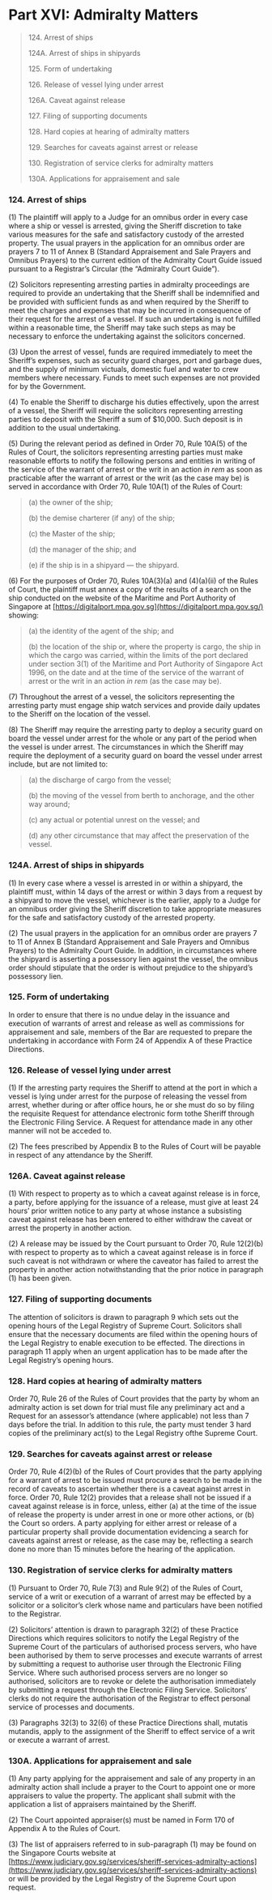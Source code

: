 # Part XVI: Admiralty Matters

> 124\. Arrest of ships
>
> 124A. Arrest of ships in shipyards
>
> 125\. Form of undertaking
>
> 126\. Release of vessel lying under arrest
>
> 126A. Caveat against release
>
> 127\. Filing of supporting documents
>
> 128\. Hard copies at hearing of admiralty matters
>
> 129\. Searches for caveats against arrest or release
>
> 130\. Registration of service clerks for admiralty matters
>
> 130A. Applications for appraisement and sale

### 124. Arrest of ships <a href="#id-124-arrest-of-ships" id="id-124-arrest-of-ships"></a>

(1) The plaintiff will apply to a Judge for an omnibus order in every case where a ship or vessel is arrested, giving the Sheriff discretion to take various measures for the safe and satisfactory custody of the arrested property. The usual prayers in the application for an omnibus order are prayers 7 to 11 of Annex B (Standard Appraisement and Sale Prayers and Omnibus Prayers) to the current edition of the Admiralty Court Guide issued pursuant to a Registrar’s Circular (the “Admiralty Court Guide”).

(2) Solicitors representing arresting parties in admiralty proceedings are required to provide an undertaking that the Sheriff shall be indemnified and be provided with sufficient funds as and when required by the Sheriff to meet the charges and expenses that may be incurred in consequence of their request for the arrest of a vessel. If such an undertaking is not fulfilled within a reasonable time, the Sheriff may take such steps as may be necessary to enforce the undertaking against the solicitors concerned.

(3) Upon the arrest of vessel, funds are required immediately to meet the Sheriff’s expenses, such as security guard charges, port and garbage dues, and the supply of minimum victuals, domestic fuel and water to crew members where necessary. Funds to meet such expenses are not provided for by the Government.

(4) To enable the Sheriff to discharge his duties effectively, upon the arrest of a vessel, the Sheriff will require the solicitors representing arresting parties to deposit with the Sheriff a sum of $10,000. Such deposit is in addition to the usual undertaking.

(5) During the relevant period as defined in Order 70, Rule 10A(5) of the Rules of Court, the solicitors representing arresting parties must make reasonable efforts to notify the following persons and entities in writing of the service of the warrant of arrest or the writ in an action _in rem_ as soon as practicable after the warrant of arrest or the writ (as the case may be) is served in accordance with Order 70, Rule 10A(1) of the Rules of Court:

> (a) the owner of the ship;
>
> (b) the demise charterer (if any) of the ship;
>
> (c) the Master of the ship;
>
> (d) the manager of the ship; and
>
> (e) if the ship is in a shipyard — the shipyard.

(6) For the purposes of Order 70, Rules 10A(3)(a) and (4)(a)(ii) of the Rules of Court, the plaintiff must annex a copy of the results of a search on the ship conducted on the website of the Maritime and Port Authority of Singapore at [https://digitalport.mpa.gov.sg](https://digitalport.mpa.gov.sg/) showing:

> (a) the identity of the agent of the ship; and
>
> (b) the location of the ship or, where the property is cargo, the ship in which the cargo was carried, within the limits of the port declared under section 3(1) of the Maritime and Port Authority of Singapore Act 1996, on the date and at the time of the service of the warrant of arrest or the writ in an action _in rem_ (as the case may be).

(7) Throughout the arrest of a vessel, the solicitors representing the arresting party must engage ship watch services and provide daily updates to the Sheriff on the location of the vessel.

(8) The Sheriff may require the arresting party to deploy a security guard on board the vessel under arrest for the whole or any part of the period when the vessel is under arrest. The circumstances in which the Sheriff may require the deployment of a security guard on board the vessel under arrest include, but are not limited to:

> (a) the discharge of cargo from the vessel;
>
> (b) the moving of the vessel from berth to anchorage, and the other way around;
>
> (c) any actual or potential unrest on the vessel; and
>
> (d) any other circumstance that may affect the preservation of the vessel.

### 124A. Arrest of ships in shipyards <a href="#id-124a-arrest-of-ships-in-shipyards" id="id-124a-arrest-of-ships-in-shipyards"></a>

(1) In every case where a vessel is arrested in or within a shipyard, the plaintiff must, within 14 days of the arrest or within 3 days from a request by a shipyard to move the vessel, whichever is the earlier, apply to a Judge for an omnibus order giving the Sheriff discretion to take appropriate measures for the safe and satisfactory custody of the arrested property.

(2) The usual prayers in the application for an omnibus order are prayers 7 to 11 of Annex B (Standard Appraisement and Sale Prayers and Omnibus Prayers) to the Admiralty Court Guide. In addition, in circumstances where the shipyard is asserting a possessory lien against the vessel, the omnibus order should stipulate that the order is without prejudice to the shipyard’s possessory lien.

### 125. Form of undertaking <a href="#id-125-form-of-undertaking" id="id-125-form-of-undertaking"></a>

In order to ensure that there is no undue delay in the issuance and execution of warrants of arrest and release as well as commissions for appraisement and sale, members of the Bar are requested to prepare the undertaking in accordance with Form 24 of Appendix A of these Practice Directions.

### 126. Release of vessel lying under arrest <a href="#id-126-release-of-vessel-lying-under-arrest" id="id-126-release-of-vessel-lying-under-arrest"></a>

(1) If the arresting party requires the Sheriff to attend at the port in which a vessel is lying under arrest for the purpose of releasing the vessel from arrest, whether during or after office hours, he or she must do so by filing the requisite Request for attendance electronic form tothe Sheriff through the Electronic Filing Service. A Request for attendance made in any other manner will not be acceded to.

(2) The fees prescribed by Appendix B to the Rules of Court will be payable in respect of any attendance by the Sheriff.

### 126A. Caveat against release <a href="#id-126a-caveat-against-release" id="id-126a-caveat-against-release"></a>

(1) With respect to property as to which a caveat against release is in force, a party, before applying for the issuance of a release, must give at least 24 hours’ prior written notice to any party at whose instance a subsisting caveat against release has been entered to either withdraw the caveat or arrest the property in another action.

(2) A release may be issued by the Court pursuant to Order 70, Rule 12(2)(b) with respect to property as to which a caveat against release is in force if such caveat is not withdrawn or where the caveator has failed to arrest the property in another action notwithstanding that the prior notice in paragraph (1) has been given.

### 127. Filing of supporting documents <a href="#id-127-filing-of-supporting-documents" id="id-127-filing-of-supporting-documents"></a>

The attention of solicitors is drawn to paragraph 9 which sets out the opening hours of the Legal Registry of Supreme Court. Solicitors shall ensure that the necessary documents are filed within the opening hours of the Legal Registry to enable execution to be effected. The directions in paragraph 11 apply when an urgent application has to be made after the Legal Registry’s opening hours.

### 128. Hard copies at hearing of admiralty matters <a href="#id-128-hard-copies-at-hearing-of-admiralty-matters" id="id-128-hard-copies-at-hearing-of-admiralty-matters"></a>

Order 70, Rule 26 of the Rules of Court provides that the party by whom an admiralty action is set down for trial must file any preliminary act and a Request for an assessor’s attendance (where applicable) not less than 7 days before the trial. In addition to this rule, the party must tender 3 hard copies of the preliminary act(s) to the Legal Registry ofthe Supreme Court.

### 129. Searches for caveats against arrest or release <a href="#id-129-searches-for-caveats-against-arrest-or-release" id="id-129-searches-for-caveats-against-arrest-or-release"></a>

Order 70, Rule 4(2)(b) of the Rules of Court provides that the party applying for a warrant of arrest to be issued must procure a search to be made in the record of caveats to ascertain whether there is a caveat against arrest in force. Order 70, Rule 12(2) provides that a release shall not be issued if a caveat against release is in force, unless, either (a) at the time of the issue of release the property is under arrest in one or more other actions, or (b) the Court so orders. A party applying for either arrest or release of a particular property shall provide documentation evidencing a search for caveats against arrest or release, as the case may be, reflecting a search done no more than 15 minutes before the hearing of the application.

### 130. Registration of service clerks for admiralty matters <a href="#id-130-registration-of-service-clerks-for-admiralty-matters" id="id-130-registration-of-service-clerks-for-admiralty-matters"></a>

(1) Pursuant to Order 70, Rule 7(3) and Rule 9(2) of the Rules of Court, service of a writ or execution of a warrant of arrest may be effected by a solicitor or a solicitor’s clerk whose name and particulars have been notified to the Registrar.

(2) Solicitors’ attention is drawn to paragraph 32(2) of these Practice Directions which requires solicitors to notify the Legal Registry of the Supreme Court of the particulars of authorised process servers, who have been authorised by them to serve processes and execute warrants of arrest by submitting a request to authorise user through the Electronic Filing Service. Where such authorised process servers are no longer so authorised, solicitors are to revoke or delete the authorisation immediately by submitting a request through the Electronic Filing Service. Solicitors’ clerks do not require the authorisation of the Registrar to effect personal service of processes and documents.

(3) Paragraphs 32(3) to 32(6) of these Practice Directions shall, mutatis mutandis, apply to the assignment of the Sheriff to effect service of a writ or execute a warrant of arrest.

### 130A. Applications for appraisement and sale <a href="#id-130a-applications-for-appraisement-and-sale" id="id-130a-applications-for-appraisement-and-sale"></a>

(1) Any party applying for the appraisement and sale of any property in an admiralty action shall include a prayer to the Court to appoint one or more appraisers to value the property. The applicant shall submit with the application a list of appraisers maintained by the Sheriff.

(2) The Court appointed appraiser(s) must be named in Form 170 of Appendix A to the Rules of Court.

(3) The list of appraisers referred to in sub-paragraph (1) may be found on the Singapore Courts website at [https://www.judiciary.gov.sg/services/sheriff-services-admiralty-actions](https://www.judiciary.gov.sg/services/sheriff-services-admiralty-actions) or will be provided by the Legal Registry of the Supreme Court upon request.
